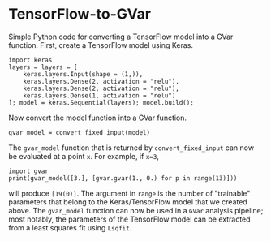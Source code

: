 # TensorFlow-to-GVar
Simple Python code for converting a TensorFlow model into a GVar function. First, create a TensorFlow model using Keras.
```
import keras
layers = layers = [
    keras.layers.Input(shape = (1,)),
    keras.layers.Dense(2, activation = "relu"),
    keras.layers.Dense(2, activation = "relu"),
    keras.layers.Dense(1, activation = "relu")
]; model = keras.Sequential(layers); model.build();
```
Now convert the model function into a GVar function.
```
gvar_model = convert_fixed_input(model)
```
The `gvar_model` function that is returned by `convert_fixed_input` can now be evaluated at a point `x`. For example, if `x=3`,
```
import gvar
print(gvar_model([3.], [gvar.gvar(1., 0.) for p in range(13)]))
```
will produce `[19(0)]`. The argument in `range` is the number of "trainable" parameters that belong to the Keras/TensorFlow model that we created above. The `gvar_model` function can now be used in a `GVar` analysis pipeline; most notably, the parameters of the TensorFlow model can be extracted from a least squares fit using `Lsqfit`. 
